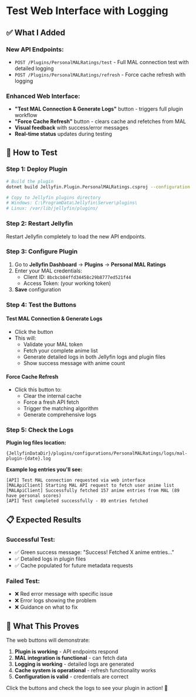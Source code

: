 # Test Web Interface with Logging

## ✅ What I Added

### **New API Endpoints:**
- `POST /Plugins/PersonalMALRatings/test` - Full MAL connection test with detailed logging
- `POST /Plugins/PersonalMALRatings/refresh` - Force cache refresh with logging

### **Enhanced Web Interface:**
- **"Test MAL Connection & Generate Logs"** button - triggers full plugin workflow
- **"Force Cache Refresh"** button - clears cache and refetches from MAL
- **Visual feedback** with success/error messages
- **Real-time status** updates during testing

## 🔧 How to Test

### **Step 1: Deploy Plugin**
```bash
# Build the plugin
dotnet build Jellyfin.Plugin.PersonalMALRatings.csproj --configuration Release

# Copy to Jellyfin plugins directory
# Windows: C:\ProgramData\Jellyfin\Server\plugins\
# Linux: /var/lib/jellyfin/plugins/
```

### **Step 2: Restart Jellyfin**
Restart Jellyfin completely to load the new API endpoints.

### **Step 3: Configure Plugin**
1. Go to **Jellyfin Dashboard** → **Plugins** → **Personal MAL Ratings**
2. Enter your MAL credentials:
   - Client ID: `8bcbcb84ffd34458c29b8777ed521f44`
   - Access Token: (your working token)
3. **Save** configuration

### **Step 4: Test the Buttons**

#### **Test MAL Connection & Generate Logs**
- Click the button
- This will:
  - Validate your MAL token
  - Fetch your complete anime list
  - Generate detailed logs in both Jellyfin logs and plugin files
  - Show success message with anime count

#### **Force Cache Refresh**
- Click this button to:
  - Clear the internal cache
  - Force a fresh API fetch
  - Trigger the matching algorithm
  - Generate comprehensive logs

### **Step 5: Check the Logs**

**Plugin log files location:**
```
{JellyfinDataDir}/plugins/configurations/PersonalMALRatings/logs/mal-plugin-{date}.log
```

**Example log entries you'll see:**
```
[API] Test MAL connection requested via web interface
[MALApiClient] Starting MAL API request to fetch user anime list
[MALApiClient] Successfully fetched 157 anime entries from MAL (89 have personal scores)
[API] Test completed successfully - 89 entries fetched
```

## 📋 Expected Results

### **Successful Test:**
- ✅ Green success message: "Success! Fetched X anime entries..."
- ✅ Detailed logs in plugin files
- ✅ Cache populated for future metadata requests

### **Failed Test:**
- ❌ Red error message with specific issue
- ❌ Error logs showing the problem
- ❌ Guidance on what to fix

## 🎯 What This Proves

The web buttons will demonstrate:
1. **Plugin is working** - API endpoints respond
2. **MAL integration is functional** - can fetch data
3. **Logging is working** - detailed logs are generated
4. **Cache system is operational** - refresh functionality works
5. **Configuration is valid** - credentials are correct

Click the buttons and check the logs to see your plugin in action! 🚀